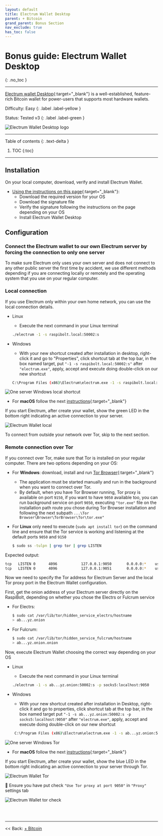 ```yaml
---
layout: default
title: Electrum Wallet Desktop
parent: + Bitcoin
grand_parent: Bonus Section
nav_exclude: true
has_toc: false
---
```

<!-- markdownlint-disable MD014 MD022 MD025 MD033 MD040 -->

# Bonus guide: Electrum Wallet Desktop

{: .no_toc }

---

[Electrum wallet Desktop](https://electrum.org){:target="_blank"} is a well-established, feature-rich Bitcoin wallet for power-users that supports most hardware wallets.

Difficulty: Easy
{: .label .label-yellow }

Status: Tested v3
{: .label .label-green }

![Electrum Wallet Desktop logo](../../../images/electrum_wallet_logo.png)

---

Table of contents
{: .text-delta }

1. TOC
{:toc}

---

## Installation

On your local computer, download, verify and install Electrum Wallet.

* [Using the instructions on this page](https://electrum.org/#download){:target="_blank"}:
  * Download the required version for your OS
  * Download the signature file
  * Verify the signature following the instructions on the page depending on your OS
  * Install Electrum Wallet Desktop

## Configuration

### Connect the Electrum wallet to our own Electrum server by forcing the connection to only one server

To make sure Electrum only uses your own server and does not connect to any other public server the first time by accident, we use different methods depending if you are connecting locally or remotely and the operating system that you use on your regular computer.

### Local connection

If you use Electrum only within your own home network, you can use the local connection details.

* Linux
  * Execute the next command in your Linux terminal

  ```sh
  ./electrum -1 -s raspibolt.local:50002:s
  ```

* Windows

  * With your new shortcut created after installation in desktop, right-click it and go to "Properties", click shortcut tab at the top bar, in the box named target, put `"-1 -s raspibolt.local:50002:s"` after `"electrum.exe"`, apply, accept and execute doing double-click on our new shortcut

  ```sh
  C:\Program Files (x86)\Electrum\electrum.exe -1 -s raspibolt.local:50002:s
  ```

![One server Windows local shortcut](../../../images/electrum-win-shortcut-local.PNG)

* For **macOS** follow the next [instructions](https://deepdarkweb.github.io/how-to-install-tor-on-macos-tutorial/){:target="_blank"}

If you start Electrum, after create your wallet, show the green LED in the bottom right indicating an active connection to your server.

![Electrum Wallet local](../../../images/electrum-wallet-local.PNG)

To connect from outside your network over Tor, skip to the next section.

### Remote connection over Tor

If you connect over Tor, make sure that Tor is installed on your regular computer.
There are two options depending on your OS:

* For **Windows**: download, install and run [Tor Browser](https://www.torproject.org){:target="_blank"}
  * The application must be started manually and run in the background when you want to connect over Tor.
  * By default, when you have Tor Browser running, Tor proxy is available on port `9150`, if you want to have `9050` available too, you can run background service on port `9050`, executing `"tor.exe"` file on the installation path route you chose during Tor Browser installation and following the next subpath `...\Tor Browser\Browser\TorBrowser\Tor\tor.exe"`

* For **Linux** only need to execute (`sudo apt install tor`) on the command line and ensure that the Tor service is working and listening at the default ports `9050` and `9150`
  
  ```sh
  $ sudo ss -tulpn | grep tor | grep LISTEN
  ```

Expected output:

  ```sh
  tcp   LISTEN 0      4096           127.0.0.1:9050       0.0.0.0:*    users:(("tor",pid=1847,fd=6))
  tcp   LISTEN 0      4096           127.0.0.1:9051       0.0.0.0:*    users:(("tor",pid=1847,fd=7))
  ```

Now we need to specify the Tor address for Electrum Server and the local Tor proxy port in the Electrum Wallet configuration.

First, get the onion address of your Electrum server directly on the RaspiBolt, depending on whether you chose the Electrs or Fulcrum service

* For Electrs:

  ```sh
  $ sudo cat /var/lib/tor/hidden_service_electrs/hostname
  > ab...yz.onion
  ```

* For Fulcrum:

  ```sh
  $ sudo cat /var/lib/tor/hidden_service_fulcrum/hostname
  > ab...yz.onion.onion
  ```

Now, execute Electrum Wallet choosing the correct way depending on your OS

* Linux

  * Execute the next command in your Linux terminal

  ```sh
  ./electrum -1 -s ab...yz.onion:50002:s -p socks5:localhost:9050
  ```

* Windows

  * With your new shortcut created after installation in Desktop, right-click it and go to properties, click shortcut tab at the top bar, in the box named target put `"-1 -s ab...yz.onion:50002:s -p socks5:localhost:9050"` after `"electrum.exe"`, apply, accept and execute doing double-click on our new shortcut

  ```sh
   C:\Program Files (x86)\Electrum\electrum.exe -1 -s ab...yz.onion:50002:s -p socks5:localhost:9050
  ```

![One server Windows Tor](../../../images/electrum-win-shortcut-tor.PNG)

* For **macOS** follow the next [instructions](https://deepdarkweb.github.io/how-to-install-tor-on-macos-tutorial/){:target="_blank"}

If you start Electrum, after create your wallet, show the blue LED in the bottom right indicating an active connection to your server through Tor.

![Electrum Wallet Tor](../../../images/electrum-wallet-tor.PNG)

🚨 Ensure you have put check `"Use Tor proxy at port 9050"` in `"Proxy"` settings tab

![Electrum Wallet tor check](../../../images/electrum-wallet-tor-check.PNG)

<br /><br />

---

<< Back: [+ Bitcoin](index.md)
